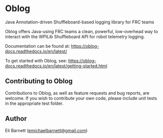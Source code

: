 # Oblog
Java Annotation-driven Shuffleboard-based logging library for FRC teams

Oblog offers Java-using FRC teams a clean, powerful, low-overhead way to interact with the WPILib Shuffleboard API for robot telemetry logging.

Documentation can be found at: https://oblog-docs.readthedocs.io/en/latest/

To get started with Oblog, see: https://oblog-docs.readthedocs.io/en/latest/getting-started.html

## Contributing to Oblog

Contributions to Oblog, as well as feature requests and bug reports, are welcome.  If you wish to contribute your own code, please include unit tests in the appropriate test folder.

## Author

Eli Barnett (emichaelbarnett@gmail.com)

